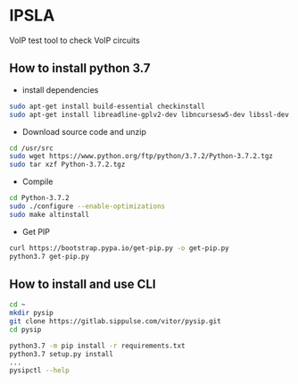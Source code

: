 # IPSLA

VoIP test tool to check VoIP circuits


## How to install python 3.7

- install dependencies
```bash
sudo apt-get install build-essential checkinstall
sudo apt-get install libreadline-gplv2-dev libncursesw5-dev libssl-dev libsqlite3-dev tk-dev libgdbm-dev libc6-dev libbz2-dev libffi-dev
```

- Download source code and unzip
```bash
cd /usr/src
sudo wget https://www.python.org/ftp/python/3.7.2/Python-3.7.2.tgz
sudo tar xzf Python-3.7.2.tgz
```

- Compile
```bash
cd Python-3.7.2
sudo ./configure --enable-optimizations
sudo make altinstall
```

- Get PIP
```bash
curl https://bootstrap.pypa.io/get-pip.py -o get-pip.py
python3.7 get-pip.py
```

## How to install and use CLI

```bash
cd ~
mkdir pysip
git clone https://gitlab.sippulse.com/vitor/pysip.git
cd pysip
```

```bash
python3.7 -m pip install -r requirements.txt
python3.7 setup.py install
...
pysipctl --help
```
